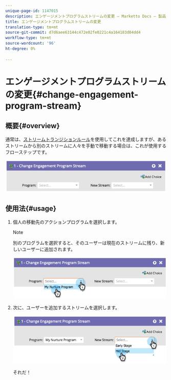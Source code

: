 ```yaml
---
unique-page-id: 1147015
description: エンゲージメントプログラムストリームの変更 — Marketto Docs — 製品ドキュメント
title: エンゲージメントプログラムストリームの変更
translation-type: tm+mt
source-git-commit: d7d6aee63144c472e02fe0221c4a164183d04dd4
workflow-type: tm+mt
source-wordcount: '96'
ht-degree: 0%

---
```



# エンゲージメントプログラムストリームの変更{#change-engagement-program-stream}

## 概要{#overview}

通常は、[ストリームトランジションルール](../../../../product-docs/email-marketing/drip-nurturing/engagement-program-streams/transition-people-between-engagement-streams.md)を使用してこれを達成しますが、あるストリームから別のストリームに人々を手動で移動する場合は、これが使用するフローステップです。

![](assets/image2014-9-22-14-3a52-3a14.png)

## 使用法{#usage}

1. 個人の移動先のアクションプログラムを選択します。

   >[!NOTE]
   >
   >別のプログラムを選択すると、そのユーザーは現在のストリームに残り、新しいユーザーに追加されます。

   ![](assets/image2014-9-22-14-3a52-3a50.png)

1. 次に、ユーザーを追加するストリームを選択します。

   ![](assets/image2014-9-22-14-3a52-3a59.png)

   それだ！

